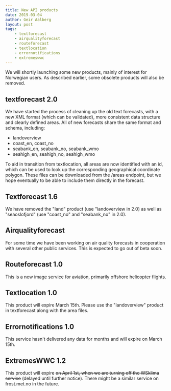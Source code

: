```yaml
---
title: New API products
date: 2019-03-04
author: Geir Aalberg
layout: post
tags:
    - textforecast
    - airqualityforecast
    - routeforecast
    - textlocation
    - errornotifications
    - extremeswwc
---
```


We will shortly launching some new products, mainly of interest for
Norwegian users. As described earlier, some obsolete products will also be
removed.

textforecast 2.0
----------------

We have started the process of cleaning up the old text forecasts, with a
new XML format (which can be validated), more consistent data structure and
clearly defined areas. All of new forecasts share the same format and
schema, including:

- landoverview
- coast_en, coast_no
- seabank_en, seabank_no, seabank_wmo
- seahigh_en, seahigh_no, seahigh_wmo

To aid in transition from textlocation, all areas are now identified with an
id, which can be used to look up the corresponding geographical coordinate
polygon. These files can be downloaded from the /areas endpoint, but we hope
eventually to be able to include them directly in the forecast.

Textforecast 1.6
----------------

We have removed the "land" product (use "landoverview in 2.0) as well as
"seaoslofjord" (use "coast_no" and "seabank_no" in 2.0).

Airqualityforecast
------------------

For some time we have been working on air quality forecasts in cooperation
with several other public services. This is expected to go out of beta soon.

Routeforecast 1.0
-----------------

This is a new image service for aviation, primarily offshore helicopter flights.

Textlocation 1.0
----------------

This product will expire March 15th. Please use the "landoverview" product
in textforecast along with the area files.

Errornotifications 1.0
----------------------

This service hasn't delivered any data for months and will expire on March 15th.

ExtremesWWC 1.2
---------------

This product will expire <del>on April 1st, when we are turning off the WSklima service</del>
(delayed until further notice).
There might be a similar service on frost.met.no in the future.
